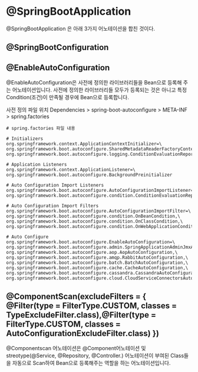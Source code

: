 # @SpringBootApplication

@SpringBootApplication 은 아래 3가지 어노테이션을 합친 것이다.

## @SpringBootConfiguration

## @EnableAutoConfiguration

@EnableAutoConfiguration은 사전에 정의한 라이브러리들을 Bean으로 등록해 주는 어노테이션입니다.
사전에 정의한 라이브러리들 모두가 등록되는 것은 아니고 특정 Condition(조건)이 만족될 경우에 Bean으로 등록합니다.

사전 정의 파일 위치
Dependencies > spring-boot-autoconfigure > META-INF > spring.factories

```
# spring.factories 파일 내용

# Initializers
org.springframework.context.ApplicationContextInitializer=\
org.springframework.boot.autoconfigure.SharedMetadataReaderFactoryContextInitializer,\
org.springframework.boot.autoconfigure.logging.ConditionEvaluationReportLoggingListener

# Application Listeners
org.springframework.context.ApplicationListener=\
org.springframework.boot.autoconfigure.BackgroundPreinitializer

# Auto Configuration Import Listeners
org.springframework.boot.autoconfigure.AutoConfigurationImportListener=\
org.springframework.boot.autoconfigure.condition.ConditionEvaluationReportAutoConfigurationImportListener

# Auto Configuration Import Filters
org.springframework.boot.autoconfigure.AutoConfigurationImportFilter=\
org.springframework.boot.autoconfigure.condition.OnBeanCondition,\
org.springframework.boot.autoconfigure.condition.OnClassCondition,\
org.springframework.boot.autoconfigure.condition.OnWebApplicationCondition

# Auto Configure
org.springframework.boot.autoconfigure.EnableAutoConfiguration=\
org.springframework.boot.autoconfigure.admin.SpringApplicationAdminJmxAutoConfiguration,\
org.springframework.boot.autoconfigure.aop.AopAutoConfiguration,\
org.springframework.boot.autoconfigure.amqp.RabbitAutoConfiguration,\
org.springframework.boot.autoconfigure.batch.BatchAutoConfiguration,\
org.springframework.boot.autoconfigure.cache.CacheAutoConfiguration,\
org.springframework.boot.autoconfigure.cassandra.CassandraAutoConfiguration,\
org.springframework.boot.autoconfigure.cloud.CloudServiceConnectorsAutoConfiguration,\
```

## @ComponentScan(excludeFilters = { @Filter(type = FilterType.CUSTOM, classes = TypeExcludeFilter.class),@Filter(type = FilterType.CUSTOM, classes = AutoConfigurationExcludeFilter.class) })

@Componentscan 어노테이션은 @Component어노테이션 및 streotype(@Service, @Repository, @Controller.) 어노테이션이 부여된 Class들을 자동으로
Scan하여 Bean으로 등록해주는 역할을 하는 어노테이션입니다.
